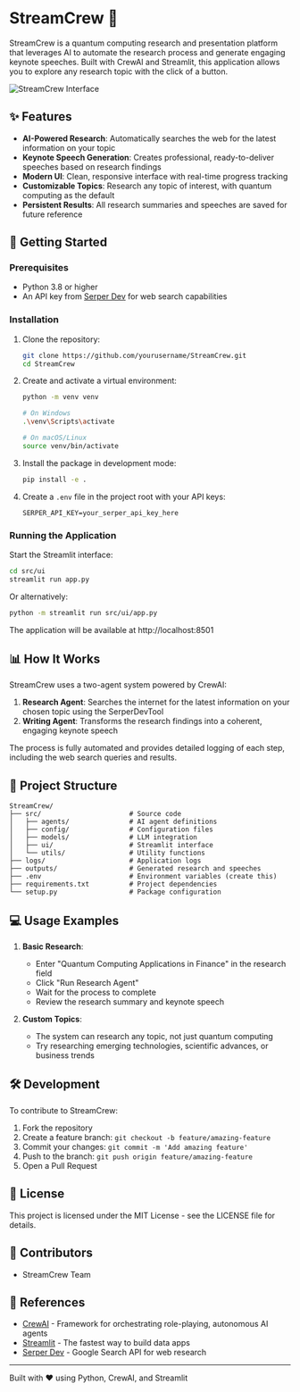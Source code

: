 # StreamCrew 🔬

StreamCrew is a quantum computing research and presentation platform that leverages AI to automate the research process and generate engaging keynote speeches. Built with CrewAI and Streamlit, this application allows you to explore any research topic with the click of a button.

![StreamCrew Interface](https://images.unsplash.com/photo-1635070041078-e363dbe005cb?ixlib=rb-4.0.3&ixid=M3wxMjA3fDB8MHxwaG90by1wYWdlfHx8fGVufDB8fHx8fA%3D%3D&auto=format&fit=crop&w=2070&q=80)

## ✨ Features

- **AI-Powered Research**: Automatically searches the web for the latest information on your topic
- **Keynote Speech Generation**: Creates professional, ready-to-deliver speeches based on research findings
- **Modern UI**: Clean, responsive interface with real-time progress tracking
- **Customizable Topics**: Research any topic of interest, with quantum computing as the default
- **Persistent Results**: All research summaries and speeches are saved for future reference

## 🚀 Getting Started

### Prerequisites

- Python 3.8 or higher
- An API key from [Serper Dev](https://serper.dev/api-key) for web search capabilities

### Installation

1. Clone the repository:
   ```bash
   git clone https://github.com/yourusername/StreamCrew.git
   cd StreamCrew
   ```

2. Create and activate a virtual environment:
   ```bash
   python -m venv venv
   
   # On Windows
   .\venv\Scripts\activate
   
   # On macOS/Linux
   source venv/bin/activate
   ```

3. Install the package in development mode:
   ```bash
   pip install -e .
   ```

4. Create a `.env` file in the project root with your API keys:
   ```
   SERPER_API_KEY=your_serper_api_key_here
   ```

### Running the Application

Start the Streamlit interface:

```bash
cd src/ui
streamlit run app.py
```

Or alternatively:

```bash
python -m streamlit run src/ui/app.py
```

The application will be available at http://localhost:8501

## 📊 How It Works

StreamCrew uses a two-agent system powered by CrewAI:

1. **Research Agent**: Searches the internet for the latest information on your chosen topic using the SerperDevTool
2. **Writing Agent**: Transforms the research findings into a coherent, engaging keynote speech

The process is fully automated and provides detailed logging of each step, including the web search queries and results.

## 📁 Project Structure

```
StreamCrew/
├── src/                      # Source code
│   ├── agents/               # AI agent definitions
│   ├── config/               # Configuration files
│   ├── models/               # LLM integration
│   ├── ui/                   # Streamlit interface
│   └── utils/                # Utility functions
├── logs/                     # Application logs
├── outputs/                  # Generated research and speeches
├── .env                      # Environment variables (create this)
├── requirements.txt          # Project dependencies
└── setup.py                  # Package configuration
```

## 💻 Usage Examples

1. **Basic Research**:
   - Enter "Quantum Computing Applications in Finance" in the research field
   - Click "Run Research Agent"
   - Wait for the process to complete
   - Review the research summary and keynote speech

2. **Custom Topics**:
   - The system can research any topic, not just quantum computing
   - Try researching emerging technologies, scientific advances, or business trends

## 🛠️ Development

To contribute to StreamCrew:

1. Fork the repository
2. Create a feature branch: `git checkout -b feature/amazing-feature`
3. Commit your changes: `git commit -m 'Add amazing feature'`
4. Push to the branch: `git push origin feature/amazing-feature`
5. Open a Pull Request

## 📄 License

This project is licensed under the MIT License - see the LICENSE file for details.

## 👥 Contributors

- StreamCrew Team

## 🔗 References

- [CrewAI](https://docs.crewai.com/) - Framework for orchestrating role-playing, autonomous AI agents
- [Streamlit](https://streamlit.io/) - The fastest way to build data apps
- [Serper Dev](https://serper.dev/) - Google Search API for web research

---

Built with ❤️ using Python, CrewAI, and Streamlit
